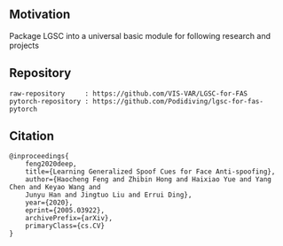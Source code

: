 ## Motivation
Package LGSC into a universal basic module for following research and projects

## Repository
```
raw-repository     : https://github.com/VIS-VAR/LGSC-for-FAS
pytorch-repository : https://github.com/Podidiving/lgsc-for-fas-pytorch
```

## Citation
```
@inproceedings{
    feng2020deep,
    title={Learning Generalized Spoof Cues for Face Anti-spoofing},
    author={Haocheng Feng and Zhibin Hong and Haixiao Yue and Yang Chen and Keyao Wang and
    Junyu Han and Jingtuo Liu and Errui Ding},
    year={2020},
    eprint={2005.03922},
    archivePrefix={arXiv},
    primaryClass={cs.CV}
}
```
